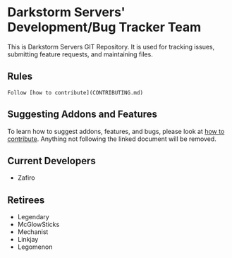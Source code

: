 # Darkstorm Servers' Development/Bug Tracker Team

This is Darkstorm Servers GIT Repository. It is used for tracking issues, submitting feature requests, and maintaining files.

## Rules

    Follow [how to contribute](CONTRIBUTING.md)

## Suggesting Addons and Features

To learn how to suggest addons, features, and bugs, please look at [how to contribute](CONTRIBUTING.md). Anything not following the linked document will be removed.

## Current Developers
- Zafiro

## Retirees
- Legendary
- McGlowSticks
- Mechanist
- Linkjay
- Legomenon
